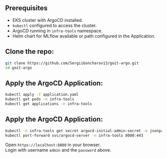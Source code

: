 ## Prerequisites

- EKS cluster with ArgoCD installed.
- `kubectl` configured to access the cluster.
- ArgoCD running in `infra-tools` namespace.
- Helm chart for MLflow available or path configured in the Application.

## Clone the repo:

```bash
git clone https://github.com/SergiiGoncharov13/goit-argo.git
cd goit-argo
```

## Apply the ArgoCD Application:
```bash
kubectl apply -f application.yaml
kubectl get pods -n infra-tools
kubectl get applications -n infra-tools
```

## Apply the ArgoCD Application:

```bash
kubectl -n infra-tools get secret argocd-initial-admin-secret -o jsonpath="{.data.password}" | base64 -d; echo
kubectl port-forward svc/argocd-server -n infra-tools 8080:443
```

Open `https://localhost:8080` in your browser. <br>
Login with username `admin` and the `password` above.
